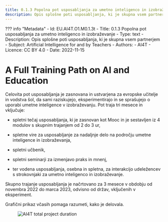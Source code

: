 ```yaml
---
title: 0.1.3 Popolna pot usposabljanja za umetno inteligenco in izobraževanje
description: Opis splošne poti usposabljanja, ki je skupna vsem partnerjem
---
```

??? info "Metadata"
    - Id: EU.AI4T.O1.M0.1.3t
    - Title: 0.1.3 Popolna pot usposabljanja za umetno inteligenco in izobraževanje
    - Type: text
    - Description: Opis splošne poti usposabljanja, ki je skupna vsem partnerjem
    - Subject: Artificial Intelligence for and by Teachers
    - Authors:
        - AI4T 
    - Licence: CC BY 4.0
    - Date: 2022-11-15

# A Full Training Path on AI and Education

Celovita pot usposabljanja je zasnovana in ustvarjena za evropske učitelje in vodstva šol, da sami raziskujejo, eksperimentirajo in se sprašujejo o uporabi umetne inteligence v izobraževanju. Pot traja tri mesece in vključuje:

- spletni tečaj usposabljanja, ki je zasnovan kot Mooc in je sestavljen iz 4 modulov s skupnim trajanjem od 2 do 3 ur,

- spletne vire za usposabljanje za nadaljnje delo na področju umetne inteligence in izobraževanja,

- spletni učbenik,

- spletni seminarji za izmenjavo praks in mnenj,

- ter vodena usposabljanja, osebna in spletna, za interakcijo udeležencev s strokovnjaki za umetno inteligenco in izobraževanje.

Skupno trajanje usposabljanja je načrtovano za 3 mesece v obdobju od novembra 2022 do marca 2023, odvisno od držav, vključenih v eksperiment.

Grafični prikaz včasih pomaga razumeti, kako je delovala.

<figure>
  <img src="Images/AI4T-Training-pathway-en.png" alt="AI4T total project duration"/>
</figure>

